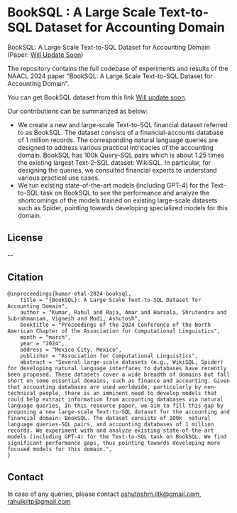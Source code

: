 # BookSQL : A Large Scale Text-to-SQL Dataset for Accounting Domain
BookSQL: A Large Scale Text-to-SQL Dataset for Accounting Domain (Paper: [Will Update Soon]('#))

The repository contains the full codebase of experiments and results of the NAACL 2024 paper "BookSQL: A Large Scale Text-to-SQL Dataset for Accounting Domain". 

You can get BookSQL dataset from this link [Will update soon]('#').

Our contributions can be summarized as below:
* We create a new and large-scale Text-to-SQL financial dataset referred to as BookSQL. The dataset consists of a financial-accounts database of 1 million records. The corresponding natural language queries are designed to address various practical intricacies of the accounting domain. BookSQL has 100k Query-SQL pairs which is about 1.25 times the existing largest Text-2-SQL dataset: WikiSQL. In particular, for designing the queries, we consulted financial experts to understand various practical use cases.
* We run existing state-of-the-art models (including GPT-4) for the Text-to-SQL task on BookSQL  to see the performance and analyze the shortcomings of the models trained on existing large-scale datasets such as Spider, pointing towards developing specialized models for this domain.
## License
 --

## Citation

```
@inproceedings{kumar-etal-2024-booksql,
    title = "{BookSQL}: A Large Scale Text-to-SQL Dataset for Accounting Domain",
    author = "Kumar, Rahul and Raja, Amar and Harsola, Shrutendra and Subrahmaniam, Vignesh and Modi, Ashutosh",
    booktitle = "Proceedings of the 2024 Conference of the North American Chapter of the Association for Computational Linguistics",
    month = "march",
    year = "2024",
    address = "Mexico City, Mexico",
    publisher = "Association for Computational Linguistics",
    abstract = "Several large-scale datasets (e.g., WikiSQL, Spider) for developing natural language interfaces to databases have recently been proposed. These datasets cover a wide breadth of domains but fall short on some essential domains, such as finance and accounting. Given that accounting databases are used worldwide, particularly by non-technical people, there is an imminent need to develop models that could help extract information from accounting databases via natural language queries. In this resource paper, we aim to fill this gap by proposing a new large-scale Text-to-SQL dataset for the accounting and financial domain: BookSQL. The dataset consists of 100k  natural language queries-SQL pairs, and accounting databases of 1 million records. We experiment with and analyze existing state-of-the-art models (including GPT-4) for the Text-to-SQL task on BookSQL. We find significant performance gaps, thus pointing towards developing more focused models for this domain.",
}
```

## Contact

In case of any queries, please contact <ashutoshm.iitk@gmail.com>, <rahulkiitp@gmail.com>
